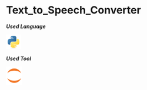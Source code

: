 # Text_to_Speech_Converter

***Used Language***

<a href="https://www.python.org" target="_blank"> <img src="https://raw.githubusercontent.com/devicons/devicon/master/icons/python/python-original.svg" alt="python" width="40" height="40"/> </a>

***Used Tool***

<a><img src="https://raw.githubusercontent.com/Delta456/Delta456/master/img/jupyter_notebook.png" alt="jupyter notebook logo" width="44"></a>
